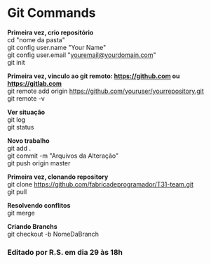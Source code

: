 # Git Commands

**Primeira vez, crio repositório**  
cd "nome da pasta"  
git config user.name "Your Name"  
git config user.email "youremail@yourdomain.com"  
git init  

**Primeira vez, vinculo ao git remoto: https://github.com ou https://gitlab.com**  
git remote add origin https://github.com/youruser/yourrepository.git  
git remote -v  

**Ver situação**  
git log  
git status  

**Novo trabalho**  
git add .  
git commit -m "Arquivos da Alteração"  
git push origin master  

**Primeira vez, clonando repository**  
git clone https://github.com/fabricadeprogramador/T31-team.git  
git pull  

**Resolvendo conflitos**  
git merge  

**Criando Branchs**  
git checkout -b NomeDaBranch

### Editado por R.S. em **dia 29 às 18h**
